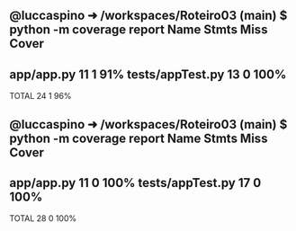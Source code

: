 
@luccaspino ➜ /workspaces/Roteiro03 (main) $ python -m coverage report
Name               Stmts   Miss  Cover
--------------------------------------
app/app.py            11      1    91%
tests/appTest.py      13      0   100%
--------------------------------------
TOTAL                 24      1    96%




@luccaspino ➜ /workspaces/Roteiro03 (main) $ python -m coverage report
Name               Stmts   Miss  Cover
--------------------------------------
app/app.py            11      0   100%
tests/appTest.py      17      0   100%
--------------------------------------
TOTAL                 28      0   100%